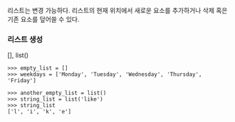 리스트는 변경 가능하다. 리스트의 현재 위치에서 새로운 요소를 추가하거나 삭제 혹은 기존 요소를 덮어쓸 수 있다.

### 리스트 생성
[], list()

```
>>> empty_list = []
>>> weekdays = ['Monday', 'Tuesday', 'Wednesday', 'Thursday', 'Friday']

>>> another_empty_list = list()
>>> string_list = list('like')
>>> string_list
['l', 'i', 'k', 'e']

```
